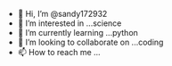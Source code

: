 - 👋 Hi, I’m @sandy172932
- 👀 I’m interested in ...science
- 🌱 I’m currently learning ...python
- 💞️ I’m looking to collaborate on ...coding
- 📫 How to reach me ...

<!---
sandy172932/sandy172932 is a ✨ special ✨ repository because its `README.md` (this file) appears on your GitHub profile.
You can click the Preview link to take a look at your changes.
--->
